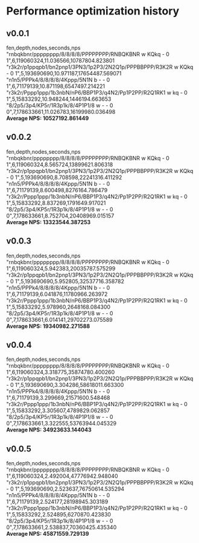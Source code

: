 # Performance optimization history

## v0.0.1
fen,depth,nodes,seconds,nps
"rnbqkbnr/pppppppp/8/8/8/8/PPPPPPPP/RNBQKBNR w KQkq - 0 1",6,119060324,11.036566,10787804.823801  
"r3k2r/p1ppqpb1/bn2pnp1/3PN3/1p2P3/2N2Q1p/PPPBBPPP/R3K2R w KQkq - 0 1",5,193690690,10.971187,17654487.569071  
"n1n5/PPPk4/8/8/8/8/4Kppp/5N1N b - - 0 1",6,71179139,10.871198,6547497.214221  
"r3k2r/Pppp1ppp/1b3nbN/nP6/BBP1P3/q4N2/Pp1P2PP/R2Q1RK1 w kq - 0 1",5,15833292,10.948244,1446194.663653  
"8/2p5/3p4/KP5r/1R3p1k/8/4P1P1/8 w - - 0 0",7,178633661,11.026783,16199980.036498  
**Average NPS: 10527192.861449**

## v0.0.2
fen,depth,nodes,seconds,nps
"rnbqkbnr/pppppppp/8/8/8/8/PPPPPPPP/RNBQKBNR w KQkq - 0 1",6,119060324,8.565724,13899621.806318  
"r3k2r/p1ppqpb1/bn2pnp1/3PN3/1p2P3/2N2Q1p/PPPBBPPP/R3K2R w KQkq - 0 1",5,193690690,8.708598,22241316.411292  
"n1n5/PPPk4/8/8/8/8/4Kppp/5N1N b - - 0 1",6,71179139,8.600498,8276164.786479  
"r3k2r/Pppp1ppp/1b3nbN/nP6/BBP1P3/q4N2/Pp1P2PP/R2Q1RK1 w kq - 0 1",5,15833292,8.837269,1791649.917021  
"8/2p5/3p4/KP5r/1R3p1k/8/4P1P1/8 w - - 0 0",7,178633661,8.752704,20408969.015157  
**Average NPS: 13323544.387253**

## v0.0.3
fen,depth,nodes,seconds,nps
"rnbqkbnr/pppppppp/8/8/8/8/PPPPPPPP/RNBQKBNR w KQkq - 0 1",6,119060324,5.942383,20035787.575299  
"r3k2r/p1ppqpb1/bn2pnp1/3PN3/1p2P3/2N2Q1p/PPPBBPPP/R3K2R w KQkq - 0 1",5,193690690,5.952805,32537716.358782  
"n1n5/PPPk4/8/8/8/8/4Kppp/5N1N b - - 0 1",6,71179139,6.041876,11780966.263972  
"r3k2r/Pppp1ppp/1b3nbN/nP6/BBP1P3/q4N2/Pp1P2PP/R2Q1RK1 w kq - 0 1",5,15833292,5.978960,2648168.084300  
"8/2p5/3p4/KP5r/1R3p1k/8/4P1P1/8 w - - 0 0",7,178633661,6.014141,29702273.075589  
**Average NPS: 19340982.271588**

## v0.0.4 
fen,depth,nodes,seconds,nps
"rnbqkbnr/pppppppp/8/8/8/8/PPPPPPPP/RNBQKBNR w KQkq - 0 1",6,119060324,3.318775,35874780.400260  
"r3k2r/p1ppqpb1/bn2pnp1/3PN3/1p2P3/2N2Q1p/PPPBBPPP/R3K2R w KQkq - 0 1",5,193690690,3.304286,58618011.663300  
"n1n5/PPPk4/8/8/8/8/4Kppp/5N1N b - - 0 1",6,71179139,3.299669,21571600.548468  
"r3k2r/Pppp1ppp/1b3nbN/nP6/BBP1P3/q4N2/Pp1P2PP/R2Q1RK1 w kq - 0 1",5,15833292,3.305607,4789829.062857  
"8/2p5/3p4/KP5r/1R3p1k/8/4P1P1/8 w - - 0 0",7,178633661,3.322555,53763944.045329  
**Average NPS: 34923633.144043**

## v0.0.5
fen,depth,nodes,seconds,nps
"rnbqkbnr/pppppppp/8/8/8/8/PPPPPPPP/RNBQKBNR w KQkq - 0 1",6,119060324,2.492004,47776942.948040  
"r3k2r/p1ppqpb1/bn2pnp1/3PN3/1p2P3/2N2Q1p/PPPBBPPP/R3K2R w KQkq - 0 1",5,193690690,2.523637,76750614.535294  
"n1n5/PPPk4/8/8/8/8/4Kppp/5N1N b - - 0 1",6,71179139,2.524177,28198945.303189  
"r3k2r/Pppp1ppp/1b3nbN/nP6/BBP1P3/q4N2/Pp1P2PP/R2Q1RK1 w kq - 0 1",5,15833292,2.524895,6270870.423830  
"8/2p5/3p4/KP5r/1R3p1k/8/4P1P1/8 w - - 0 0",7,178633661,2.538837,70360425.435340  
**Average NPS: 45871559.729139**

